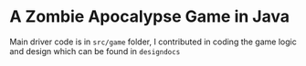 # A Zombie Apocalypse Game in Java 

Main driver code is in ```src/game``` folder, I contributed in coding the game logic and design which can be found in ```designdocs``` 
